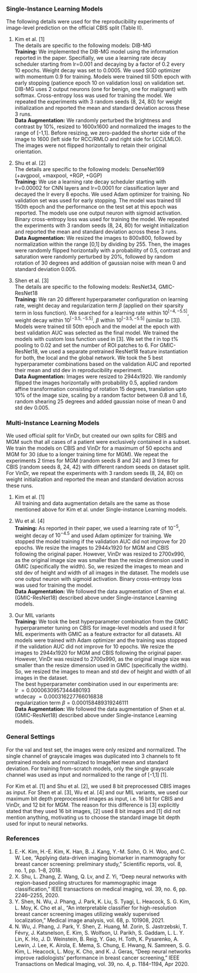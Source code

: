 ### Single-Instance Learning Models
The following details were used for the reproducibility experiments of image-level prediction on the official CBIS split (Table II).

1. Kim et al. [1] <br/>
The details are specific to the following models: DIB-MG <br/>
**Training:** We implemented the DIB-MG model using the information reported in the paper. Specifially, we use a learning rate decay scheduler starting from lr=0.001 and decaying by a factor of 0.2 every 10 epochs. Weight decay was set to 0.0005. We used SGD optimizer with momentum 0.9 for training. Models were trained till 50th epoch with early stopping (patience epoch 10 on validation loss) on validation set. DIB-MG uses 2 output neurons (one for benign, one for malignant) with softmax. Cross-entropy loss was used for training the model.  We repeated the experiments with 3 random seeds (8, 24, 80) for weight initialization and reported the mean and standard deviation across these 3 runs. <br/>
**Data Augmentation:** We randomly perturbed the brightness and contrast by 10%, resized to 1600x1600 and normalized the images to the range of [-1,1]. Before resizing, we zero-padded the shorter side of the image to 1600 (left side for RCC/RMLO and right side for LCC/LMLO). The images were not flipped horizontally to retain their original orientation.

2. Shu et al. [2] <br/>
The details are specific to the following models: DenseNet169 (+avgpool, +maxpool, +RGP, +GGP) <br/>
**Training:** We use a learning rate decay scheduler starting with lr=0.00002 for CNN layers and lr=0.0001 for classification layer and decayed the lr every 8 epochs. We used Adam optimizer for training. No validation set was used for early stopping. The model was trained till 150th epoch and the performance on the test set at this epoch was reported. The models use one output neuron with sigmoid activation. Binary cross-entropy loss was used for training the model. We repeated the experiments with 3 random seeds (8, 24, 80) for weight initialization and reported the mean and standard deviation across these 3 runs.  <br/>
**Data Augmentation:** We resized the images to 800x800, followed by normalization within the range [0,1] by dividing by 255. Then, the images were randomly flipped horizontally with a probability of 0.5, contrast and saturation were randomly perturbed by 20%, followed by random rotation of 30 degrees and addition of gaussian noise with mean 0 and standard deviation 0.005.

3. Shen et al. [3] <br/>
The details are specific to the following models: ResNet34, GMIC-ResNet18 <br/>
**Training:** We ran 20 different hyperparameter configuration on learning rate, weight decay and regularization term $\beta$ (applied on their sparsity term in loss function). We searched for a learning rate within $10^{[-4,-5.5]}$, weight decay within $10^{[-3.5,-5.5]}$, $\beta$ within $10^{[-3.5,-5.5]}$ (similar to [3]). Models were trained till 50th epoch and the model at the epoch with best validation AUC was selected as the final model. We trained the models with custom loss function used in [3]. We set the $t$ in top t% pooling to 0.02 and set the number of ROI patches to 6. For GMIC-ResNet18, we used a separate pretrained ResNet18 feature instantiation for both, the local and the global network. We took the 5 best hyperparameter combinations based on the validation AUC and reported their mean and std dev in reproducibility experiment. <br/>
**Data Augmentation:** Images were resized to 2944x1920. We randomly flipped the images horizontally with probability 0.5, applied random affine transformation consisting of rotation 15 degrees, translation upto 10% of the image size, scaling by a random factor between 0.8 and 1.6, random shearing 25 degrees and added gaussian noise of mean 0 and std dev 0.005.

### Multi-Instance Learning Models
We used official split for VinDr, but created our own splits for CBIS and MGM such that all cases of a patient were exclusively contained in a subset. We train the models on CBIS and VinDr for a maximum of 50 epochs and MGM for 30 (due to a longer training time for MGM). We repeat the experiments 2 times for MGM (random seeds 8 and 24) and 3 times for CBIS (random seeds 8, 24, 42) with different random seeds on dataset split. For VinDr, we repeat the experiments with 3 random seeds (8, 24, 80) on weight initialization and reported the mean and standard deviation across these runs. <br>

1. Kim et al. [1] <br/>
All training and data augmentation details are the same as those mentioned above for Kim et al. under Single-instance Learning models. 

2. Wu et al. [4] <br/>
**Training:** As reported in their paper, we used a learning rate of $10^{-5}$, weight decay of $10^{-4.5}$ and used Adam optimizer for training. We stopped the model training if the validation AUC did not improve for 20 epochs. We resize the images to 2944x1920 for MGM and CBIS following the original paper. However, VinDr was resized to 2700x990, as the original image size was smaller than the resize dimension used in GMIC (specifically the width). So, we resized the images to mean and std dev of height and width of all images in the dataset. The models use one output neuron with sigmoid activation. Binary cross-entropy loss was used for training the model. <br/>
**Data Augmentation:** We followed the data augmentation of Shen et al. (GMIC-ResNet18) described above under Single-instance Learning models.  

3. Our MIL variants <br/>
**Training:** We took the best hyperparameter combination from the GMIC hyperparameter tuning on CBIS for image-level models and used it for MIL experiments with GMIC as a feature extractor for all datasets. All models were trained with Adam optimizer and the training was stopped if the validation AUC did not improve for 10 epochs. We resize the images to 2944x1920 for MGM and CBIS following the original paper. However, VinDr was resized to 2700x990, as the original image size was smaller than the resize dimension used in GMIC (specifically the width). So, we resized the images to mean and std dev of height and width of all images in the dataset. <br/>
The best hyperparameter combination used in our experiments are: <br/>
lr $= 0.0000630957344480193$ <br/>
wtdecay $= 0.000316227766016838$ <br/>
regularization term $\beta = 0.000158489319246111$ <br/>
**Data Augmentation:** We followed the data augmentation of Shen et al. (GMIC-ResNet18) described above under Single-instance Learning models. 

### General Settings
For the val and test set, the images were only resized and normalized. The single channel of grayscale images was duplicated into 3 channels to fit pretrained models and normalized to ImageNet mean and standard deviation. For training from-scratch models, only the single grayscale channel was used as input and normalized to the range of [-1,1] [1]. <br/>

For Kim et al. [1] and Shu et al. [2], we used 8 bit preprocessed CBIS images as input. For Shen et al. [3], Wu et al. [4] and our MIL variants, we used our maximum bit depth preprocessed images as input, i.e. 16 bit for CBIS and VinDr, and 12 bit for MGM. The reason for this difference is [3] explicitly stated that they used 16 bit images, [2] used 8 bit images and [1] did not mention anything, motivating us to choose the standard image bit depth used for input to neural networks. 

### References

1. E.-K. Kim, H.-E. Kim, K. Han, B. J. Kang, Y.-M. Sohn, O. H. Woo, and C. W. Lee, “Applying data-driven imaging biomarker in mammography for breast cancer screening: preliminary study,” Scientific reports, vol. 8, no. 1, pp. 1–8, 2018. <br/>
2. X. Shu, L. Zhang, Z. Wang, Q. Lv, and Z. Yi, “Deep neural networks with region-based pooling structures for mammographic image classification,” IEEE transactions on medical imaging, vol. 39, no. 6, pp. 2246–2255, 2020. <br/>
3. Y. Shen, N. Wu, J. Phang, J. Park, K. Liu, S. Tyagi, L. Heacock, S. G. Kim, L. Moy, K. Cho et al., “An interpretable classifier for high-resolution breast cancer screening images utilizing weakly supervised localization,” Medical image analysis, vol. 68, p. 101908, 2021. <br/>
4. N. Wu, J. Phang, J. Park, Y. Shen, Z. Huang, M. Zorin, S. Jastrzebski, T. Févry, J. Katsnelson, E. Kim, S. Wolfson, U. Parikh, S. Gaddam, L. L. Y. Lin, K. Ho, J. D. Weinstein, B. Reig, Y. Gao, H. Toth, K. Pysarenko, A. Lewin, J. Lee, K. Airola, E. Mema, S. Chung, E. Hwang, N. Samreen, S. G. Kim, L. Heacock, L. Moy, K. Cho, and K. J. Geras, “Deep neural networks improve radiologists’ performance in breast cancer screening,” IEEE Transactions on Medical Imaging, vol. 39, no. 4, p. 1184–1194, Apr 2020.
